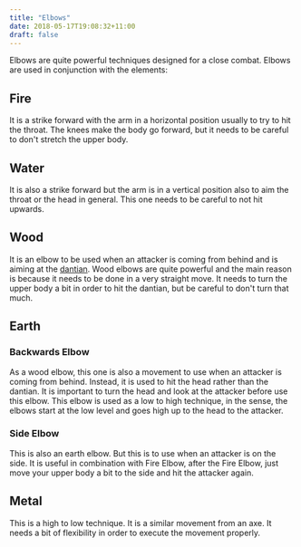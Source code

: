 ```yaml
---
title: "Elbows"
date: 2018-05-17T19:08:32+11:00
draft: false
---
```


Elbows are quite powerful techniques designed for a close combat. Elbows are used in conjunction with the elements:

## Fire

It is a strike forward with the arm in a horizontal position usually to try to hit the throat. The knees make the body go forward, but it needs to be careful to don't stretch the upper body.

## Water

It is also a strike forward but the arm is in a vertical position also to aim the throat or the head in general. This one needs to be careful to not hit upwards.

## Wood

It is an elbow to be used when an attacker is coming from behind and is aiming at the [dantian](../../theory/lines). Wood elbows are quite powerful and the main reason is because it needs to be done in a very straight move. It needs to turn the upper body a bit in order to hit the dantian, but be careful to don't turn that much.

## Earth

### Backwards Elbow

As a wood elbow, this one is also a movement to use when an attacker is coming from behind. Instead, it is used to hit the head rather than the dantian. It is important to turn the head and look at the attacker before use this elbow. This elbow is used as a low to high technique, in the sense, the elbows start at the low level and goes high up to the head to the attacker.

### Side Elbow

This is also an earth elbow. But this is to use when an attacker is on the side. It is useful in combination with Fire Elbow, after the Fire Elbow, just move your upper body a bit to the side and hit the attacker again.

## Metal

This is a high to low technique. It is a similar movement from an axe. It needs a bit of flexibility in order to execute the movement properly.
